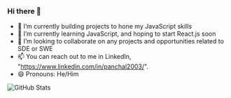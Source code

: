 ### Hi there 👋
- 🔭 I’m currently building projects to hone my JavaScript skills
- 🌱 I’m currently learning JavaScript, and  hoping to start React.js soon
- 👯 I’m looking to collaborate on any projects and opportunities related to SDE or SWE
- 📫 You can reach out to me in LinkedIn, "https://www.linkedin.com/in/panchal2003/". 
- 😄 Pronouns: He/Him


![GitHub Stats](https://github-readme-stats.vercel.app/api?username=anmolp476&theme=radical)
